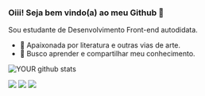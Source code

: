 ### Oiii! Seja bem vindo(a) ao meu Github 👋
Sou estudante de Desenvolvimento Front-end autodidata.
- 🌱 Apaixonada por literatura e outras vias de arte.
- 🤝 Busco aprender e compartilhar meu conhecimento.

![YOUR github stats](https://github-readme-stats.vercel.app/api?username=mdar4)

 [<img src="https://img.shields.io/badge/linkedin-%230077B5.svg?&style=for-the-badge&logo=linkedin&logoColor=white" />](https://www.linkedin.com/in/dara-fontoura-da-silva-98917ba6/) 
 [<img src = "https://img.shields.io/badge/instagram-%23E4405F.svg?&style=for-the-badge&logo=instagram&logoColor=white">](https://www.instagram.com/d.aarah/) [<img src = "https://img.shields.io/badge/facebook-%231877F2.svg?&style=for-the-badge&logo=facebook&logoColor=white">](https://www.facebook.com/darah.fontoura)
